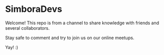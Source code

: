 # SimboraDevs

Welcome!
This repo is from a channel to share knowledge with friends and several collaborators.

Stay safe to comment and try to join us on our online meetups.

Yay! :)
